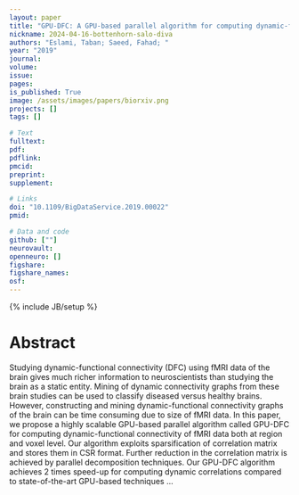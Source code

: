 ```yaml
---
layout: paper
title: "GPU-DFC: A GPU-based parallel algorithm for computing dynamic-functional connectivity of big fMRI data"
nickname: 2024-04-16-bottenhorn-salo-diva
authors: "Eslami, Taban; Saeed, Fahad; "
year: "2019"
journal: 
volume: 
issue:
pages: 
is_published: True
image: /assets/images/papers/biorxiv.png
projects: []
tags: []

# Text
fulltext:
pdf:
pdflink:
pmcid:
preprint: 
supplement:

# Links
doi: "10.1109/BigDataService.2019.00022"
pmid:

# Data and code
github: [""]
neurovault:
openneuro: []
figshare:
figshare_names:
osf:
---
```

{% include JB/setup %}

# Abstract

Studying dynamic-functional connectivity (DFC) using fMRI data of the brain gives much richer information to neuroscientists than studying the brain as a static entity. Mining of dynamic connectivity graphs from these brain studies can be used to classify diseased versus healthy brains. However, constructing and mining dynamic-functional connectivity graphs of the brain can be time consuming due to size of fMRI data. In this paper, we propose a highly scalable GPU-based parallel algorithm called GPU-DFC for computing dynamic-functional connectivity of fMRI data both at region and voxel level. Our algorithm exploits sparsification of correlation matrix and stores them in CSR format. Further reduction in the correlation matrix is achieved by parallel decomposition techniques. Our GPU-DFC algorithm achieves 2 times speed-up for computing dynamic correlations compared to state-of-the-art GPU-based techniques …
